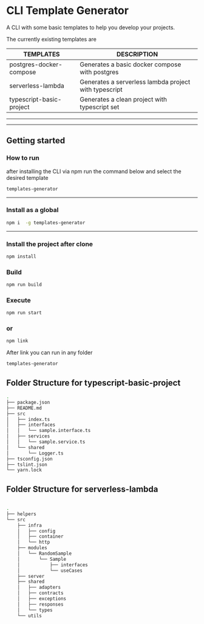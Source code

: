 

# CLI Template Generator

A CLI with some basic templates to help you develop your projects.

The currently existing templates are


| TEMPLATES|  DESCRIPTION|
|--|--|
| postgres-docker-compose   | Generates a basic docker compose with postgres  |
| serverless-lambda  | Generates a serverless lambda project with typescript  |
| typescript-basic-project | Generates a clean project with typescript set |

***
***
## Getting started

### How to run
after installing the CLI via npm run the command below and select the desired template

```sh
templates-generator
```
***

### Install as a global
```sh
npm i  -g templates-generator
```
***
### Install the project after clone

```sh
npm install
```

### Build
```sh
npm run build
```

### Execute
```sh
npm run start
```
### or
```sh
npm link
```

After link you can run in any folder
```sh
templates-generator
```


## Folder Structure for typescript-basic-project

```sh
.
├── package.json
├── README.md
├── src
│   ├── index.ts
│   ├── interfaces
│   │   └── sample.interface.ts
│   ├── services
│   │   └── sample.service.ts
│   └── shared
│       └── Logger.ts
├── tsconfig.json
├── tslint.json
└── yarn.lock

```

## Folder Structure for serverless-lambda

```sh

.
├── helpers
└── src
    ├── infra
    │   ├── config
    │   ├── container
    │   └── http
    ├── modules
    │   └── RandomSample
    │       └── Sample
    │           ├── interfaces
    │           └── useCases
    ├── server
    ├── shared
    │   ├── adapters
    │   ├── contracts
    │   ├── exceptions
    │   ├── responses
    │   └── types
    └── utils

```
